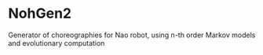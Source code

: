 # NohGen2
Generator of choreographies for Nao robot, using n-th order Markov models and evolutionary computation
